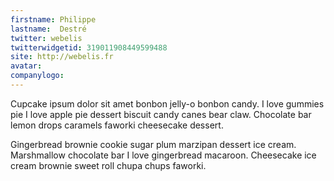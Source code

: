 ```yaml
---
firstname: Philippe
lastname:  Destré
twitter: webelis
twitterwidgetid: 319011908449599488
site: http://webelis.fr
avatar: 
companylogo: 
---
```


Cupcake ipsum dolor sit amet bonbon jelly-o bonbon candy. I love gummies pie I
love apple pie dessert biscuit candy canes bear claw. Chocolate bar lemon
drops caramels faworki cheesecake dessert.

Gingerbread brownie cookie sugar plum marzipan dessert ice cream. Marshmallow
chocolate bar I love gingerbread macaroon. Cheesecake ice cream brownie sweet
roll chupa chups faworki.
